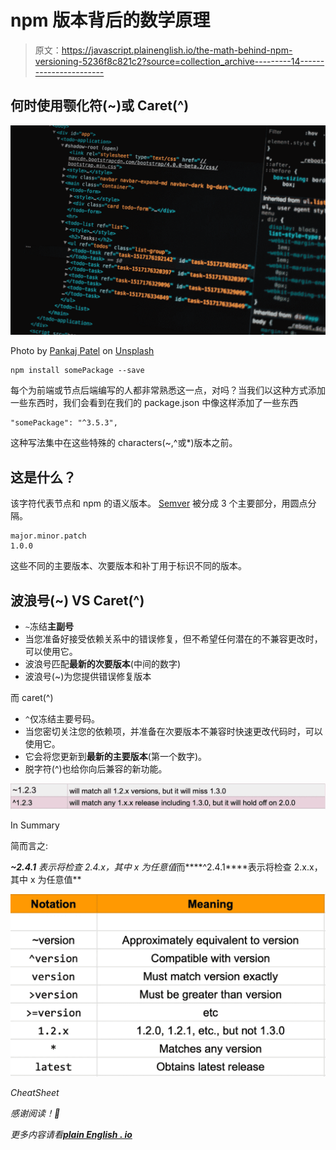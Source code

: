 # npm 版本背后的数学原理

> 原文：<https://javascript.plainenglish.io/the-math-behind-npm-versioning-5236f8c821c2?source=collection_archive---------14----------------------->

## 何时使用颚化符(~)或 Caret(^)

![](img/daee95b1511d66296a5e47b23e81ae77.png)

Photo by [Pankaj Patel](https://unsplash.com/@pankajpatel?utm_source=unsplash&utm_medium=referral&utm_content=creditCopyText) on [Unsplash](https://unsplash.com/s/photos/code?utm_source=unsplash&utm_medium=referral&utm_content=creditCopyText)

```
npm install somePackage --save
```

每个为前端或节点后端编写的人都非常熟悉这一点，对吗？当我们以这种方式添加一些东西时，我们会看到在我们的 package.json 中像这样添加了一些东西

```
"somePackage": "^3.5.3",
```

这种写法集中在这些特殊的 characters(~,^或*)版本之前。

## 这是什么？

该字符代表节点和 npm 的语义版本。 [Semver](https://semver.org) 被分成 3 个主要部分，用圆点分隔。

```
major.minor.patch
1.0.0
```

这些不同的主要版本、次要版本和补丁用于标识不同的版本。

## **波浪号(~)** VS **Caret(^)**

*   `~`冻结**主副号**
*   当您准备好接受依赖关系中的错误修复，但不希望任何潜在的不兼容更改时，可以使用它。
*   波浪号匹配**最新的次要版本**(中间的数字)
*   波浪号(~)为您提供错误修复版本

而 caret(^)

*   `^`仅冻结主要号码。
*   当您密切关注您的依赖项，并准备在次要版本不兼容时快速更改代码时，可以使用它。
*   它会将您更新到**最新的主要版本**(第一个数字)。
*   脱字符(^)也给你向后兼容的新功能。

![](img/f615010b602a4cde9fb4bc40549c695b.png)

In Summary

简而言之:

***~2.4.1*** *表示将检查 2.4.x，其中 x 为任意值*而****^2.4.1****表示将检查 2.x.x，其中 x 为任意值**

*![](img/96130b45d362cdf7e4d69b4978d821c2.png)*

*CheatSheet*

*感谢阅读！🍻*

**更多内容请看*[***plain English . io***](https://plainenglish.io/)*